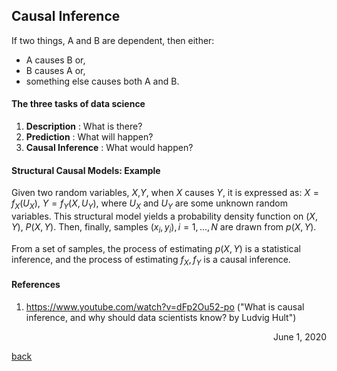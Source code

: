 ## Causal Inference

If two things, A and B are dependent, then either: 
* A causes B or,
* B causes A or,
* something else causes both A and B.

#### The three tasks of data science
1. **Description** : What is there?
2. **Prediction** : What will happen?
3. **Causal Inference** : What would happen? 

#### Structural Causal Models: Example
Given two random variables, $X$,$Y$, when $X$ causes $Y$, it is expressed as: $X=f_X(U_X)$, $Y=f_Y(X,U_Y)$, where $U_X$ and $U_Y$ are some unknown random variables. This structural model yields a probability density function on $(X,Y)$, $P(X,Y)$. Then, finally, samples $(x_i,y_i), i=1,...,N$ are drawn from $p(X,Y)$. 

From a set of samples, the process of estimating $p(X,Y)$ is a statistical inference, and the process of estimating $f_X,f_Y$ is a causal inference.

#### References
1. https://www.youtube.com/watch?v=dFp2Ou52-po ("What is causal inference, and why should data scientists know? by Ludvig Hult")

<div style="text-align: right"> June 1, 2020 </div>

[<u>back</u>](../../stat_and_math.md)
